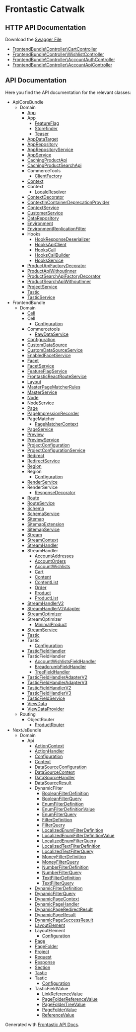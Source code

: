 # Frontastic Catwalk

## HTTP API Documentation

Download the [Swagger File](swagger.yml)

* [FrontendBundle\Controller\CartController](php/FrontendBundle/Controller/CartController.rest.md)
* [FrontendBundle\Controller\WishlistController](php/FrontendBundle/Controller/WishlistController.rest.md)
* [FrontendBundle\Controller\AccountAuthController](php/FrontendBundle/Controller/AccountAuthController.rest.md)
* [FrontendBundle\Controller\AccountApiController](php/FrontendBundle/Controller/AccountApiController.rest.md)

##  API Documentation

Here you find the API documentation for the relevant classes:

* ApiCoreBundle
  * Domain
    * [App](php/ApiCoreBundle/Domain/App.md)
    * App
      * [FeatureFlag](php/ApiCoreBundle/Domain/App/FeatureFlag.md)
      * [Storefinder](php/ApiCoreBundle/Domain/App/Storefinder.md)
      * [Teaser](php/ApiCoreBundle/Domain/App/Teaser.md)
    * [AppDataTarget](php/ApiCoreBundle/Domain/AppDataTarget.md)
    * [AppRepository](php/ApiCoreBundle/Domain/AppRepository.md)
    * [AppRepositoryService](php/ApiCoreBundle/Domain/AppRepositoryService.md)
    * [AppService](php/ApiCoreBundle/Domain/AppService.md)
    * [CachingProductApi](php/ApiCoreBundle/Domain/CachingProductApi.md)
    * [CachingProductSearchApi](php/ApiCoreBundle/Domain/CachingProductSearchApi.md)
    * CommerceTools
      * [ClientFactory](php/ApiCoreBundle/Domain/CommerceTools/ClientFactory.md)
    * [Context](php/ApiCoreBundle/Domain/Context.md)
    * Context
      * [LocaleResolver](php/ApiCoreBundle/Domain/Context/LocaleResolver.md)
    * [ContextDecorator](php/ApiCoreBundle/Domain/ContextDecorator.md)
    * [ContextInContainerDeprecationProvider](php/ApiCoreBundle/Domain/ContextInContainerDeprecationProvider.md)
    * [ContextService](php/ApiCoreBundle/Domain/ContextService.md)
    * [CustomerService](php/ApiCoreBundle/Domain/CustomerService.md)
    * [DataRepository](php/ApiCoreBundle/Domain/DataRepository.md)
    * [Environment](php/ApiCoreBundle/Domain/Environment.md)
    * [EnvironmentReplicationFilter](php/ApiCoreBundle/Domain/EnvironmentReplicationFilter.md)
    * Hooks
      * [HookResponseDeserializer](php/ApiCoreBundle/Domain/Hooks/HookResponseDeserializer.md)
      * [HooksApiClient](php/ApiCoreBundle/Domain/Hooks/HooksApiClient.md)
      * [HooksCall](php/ApiCoreBundle/Domain/Hooks/HooksCall.md)
      * [HooksCallBuilder](php/ApiCoreBundle/Domain/Hooks/HooksCallBuilder.md)
      * [HooksService](php/ApiCoreBundle/Domain/Hooks/HooksService.md)
    * [ProductApiFactoryDecorator](php/ApiCoreBundle/Domain/ProductApiFactoryDecorator.md)
    * [ProductApiWithoutInner](php/ApiCoreBundle/Domain/ProductApiWithoutInner.md)
    * [ProductSearchApiFactoryDecorator](php/ApiCoreBundle/Domain/ProductSearchApiFactoryDecorator.md)
    * [ProductSearchApiWithoutInner](php/ApiCoreBundle/Domain/ProductSearchApiWithoutInner.md)
    * [ProjectService](php/ApiCoreBundle/Domain/ProjectService.md)
    * [Tastic](php/ApiCoreBundle/Domain/Tastic.md)
    * [TasticService](php/ApiCoreBundle/Domain/TasticService.md)
* FrontendBundle
  * Domain
    * [Cell](php/FrontendBundle/Domain/Cell.md)
    * Cell
      * [Configuration](php/FrontendBundle/Domain/Cell/Configuration.md)
    * Commercetools
      * [RawDataService](php/FrontendBundle/Domain/Commercetools/RawDataService.md)
    * [Configuration](php/FrontendBundle/Domain/Configuration.md)
    * [CustomDataSource](php/FrontendBundle/Domain/CustomDataSource.md)
    * [CustomDataSourceService](php/FrontendBundle/Domain/CustomDataSourceService.md)
    * [EnabledFacetService](php/FrontendBundle/Domain/EnabledFacetService.md)
    * [Facet](php/FrontendBundle/Domain/Facet.md)
    * [FacetService](php/FrontendBundle/Domain/FacetService.md)
    * [FeatureFlagService](php/FrontendBundle/Domain/FeatureFlagService.md)
    * [FrontasticReactRouteService](php/FrontendBundle/Domain/FrontasticReactRouteService.md)
    * [Layout](php/FrontendBundle/Domain/Layout.md)
    * [MasterPageMatcherRules](php/FrontendBundle/Domain/MasterPageMatcherRules.md)
    * [MasterService](php/FrontendBundle/Domain/MasterService.md)
    * [Node](php/FrontendBundle/Domain/Node.md)
    * [NodeService](php/FrontendBundle/Domain/NodeService.md)
    * [Page](php/FrontendBundle/Domain/Page.md)
    * [PageImpressionRecorder](php/FrontendBundle/Domain/PageImpressionRecorder.md)
    * PageMatcher
      * [PageMatcherContext](php/FrontendBundle/Domain/PageMatcher/PageMatcherContext.md)
    * [PageService](php/FrontendBundle/Domain/PageService.md)
    * [Preview](php/FrontendBundle/Domain/Preview.md)
    * [PreviewService](php/FrontendBundle/Domain/PreviewService.md)
    * [ProjectConfiguration](php/FrontendBundle/Domain/ProjectConfiguration.md)
    * [ProjectConfigurationService](php/FrontendBundle/Domain/ProjectConfigurationService.md)
    * [Redirect](php/FrontendBundle/Domain/Redirect.md)
    * [RedirectService](php/FrontendBundle/Domain/RedirectService.md)
    * [Region](php/FrontendBundle/Domain/Region.md)
    * Region
      * [Configuration](php/FrontendBundle/Domain/Region/Configuration.md)
    * [RenderService](php/FrontendBundle/Domain/RenderService.md)
    * RenderService
      * [ResponseDecorator](php/FrontendBundle/Domain/RenderService/ResponseDecorator.md)
    * [Route](php/FrontendBundle/Domain/Route.md)
    * [RouteService](php/FrontendBundle/Domain/RouteService.md)
    * [Schema](php/FrontendBundle/Domain/Schema.md)
    * [SchemaService](php/FrontendBundle/Domain/SchemaService.md)
    * [Sitemap](php/FrontendBundle/Domain/Sitemap.md)
    * [SitemapExtension](php/FrontendBundle/Domain/SitemapExtension.md)
    * [SitemapService](php/FrontendBundle/Domain/SitemapService.md)
    * [Stream](php/FrontendBundle/Domain/Stream.md)
    * [StreamContext](php/FrontendBundle/Domain/StreamContext.md)
    * [StreamHandler](php/FrontendBundle/Domain/StreamHandler.md)
    * StreamHandler
      * [AccountAddresses](php/FrontendBundle/Domain/StreamHandler/AccountAddresses.md)
      * [AccountOrders](php/FrontendBundle/Domain/StreamHandler/AccountOrders.md)
      * [AccountWishlists](php/FrontendBundle/Domain/StreamHandler/AccountWishlists.md)
      * [Cart](php/FrontendBundle/Domain/StreamHandler/Cart.md)
      * [Content](php/FrontendBundle/Domain/StreamHandler/Content.md)
      * [ContentList](php/FrontendBundle/Domain/StreamHandler/ContentList.md)
      * [Order](php/FrontendBundle/Domain/StreamHandler/Order.md)
      * [Product](php/FrontendBundle/Domain/StreamHandler/Product.md)
      * [ProductList](php/FrontendBundle/Domain/StreamHandler/ProductList.md)
    * [StreamHandlerV2](php/FrontendBundle/Domain/StreamHandlerV2.md)
    * [StreamHandlerV2Adapter](php/FrontendBundle/Domain/StreamHandlerV2Adapter.md)
    * [StreamOptimizer](php/FrontendBundle/Domain/StreamOptimizer.md)
    * StreamOptimizer
      * [MinimalProduct](php/FrontendBundle/Domain/StreamOptimizer/MinimalProduct.md)
    * [StreamService](php/FrontendBundle/Domain/StreamService.md)
    * [Tastic](php/FrontendBundle/Domain/Tastic.md)
    * Tastic
      * [Configuration](php/FrontendBundle/Domain/Tastic/Configuration.md)
    * [TasticFieldHandler](php/FrontendBundle/Domain/TasticFieldHandler.md)
    * TasticFieldHandler
      * [AccountWishlistsFieldHandler](php/FrontendBundle/Domain/TasticFieldHandler/AccountWishlistsFieldHandler.md)
      * [BreadcrumbFieldHandler](php/FrontendBundle/Domain/TasticFieldHandler/BreadcrumbFieldHandler.md)
      * [TreeFieldHandler](php/FrontendBundle/Domain/TasticFieldHandler/TreeFieldHandler.md)
    * [TasticFieldHandlerAdapterV2](php/FrontendBundle/Domain/TasticFieldHandlerAdapterV2.md)
    * [TasticFieldHandlerAdapterV3](php/FrontendBundle/Domain/TasticFieldHandlerAdapterV3.md)
    * [TasticFieldHandlerV2](php/FrontendBundle/Domain/TasticFieldHandlerV2.md)
    * [TasticFieldHandlerV3](php/FrontendBundle/Domain/TasticFieldHandlerV3.md)
    * [TasticFieldService](php/FrontendBundle/Domain/TasticFieldService.md)
    * [ViewData](php/FrontendBundle/Domain/ViewData.md)
    * [ViewDataProvider](php/FrontendBundle/Domain/ViewDataProvider.md)
  * Routing
    * ObjectRouter
      * [ProductRouter](php/FrontendBundle/Routing/ObjectRouter/ProductRouter.md)
* NextJsBundle
  * Domain
    * Api
      * [ActionContext](php/NextJsBundle/Domain/Api/ActionContext.md)
      * [ActionHandler](php/NextJsBundle/Domain/Api/ActionHandler.md)
      * [Configuration](php/NextJsBundle/Domain/Api/Configuration.md)
      * [Context](php/NextJsBundle/Domain/Api/Context.md)
      * [DataSourceConfiguration](php/NextJsBundle/Domain/Api/DataSourceConfiguration.md)
      * [DataSourceContext](php/NextJsBundle/Domain/Api/DataSourceContext.md)
      * [DataSourceHandler](php/NextJsBundle/Domain/Api/DataSourceHandler.md)
      * [DataSourceResult](php/NextJsBundle/Domain/Api/DataSourceResult.md)
      * DynamicFilter
        * [BooleanFilterDefinition](php/NextJsBundle/Domain/Api/DynamicFilter/BooleanFilterDefinition.md)
        * [BooleanFilterQuery](php/NextJsBundle/Domain/Api/DynamicFilter/BooleanFilterQuery.md)
        * [EnumFilterDefinition](php/NextJsBundle/Domain/Api/DynamicFilter/EnumFilterDefinition.md)
        * [EnumFilterDefinitionValue](php/NextJsBundle/Domain/Api/DynamicFilter/EnumFilterDefinitionValue.md)
        * [EnumFilterQuery](php/NextJsBundle/Domain/Api/DynamicFilter/EnumFilterQuery.md)
        * [FilterDefinition](php/NextJsBundle/Domain/Api/DynamicFilter/FilterDefinition.md)
        * [FilterQuery](php/NextJsBundle/Domain/Api/DynamicFilter/FilterQuery.md)
        * [LocalizedEnumFilterDefinition](php/NextJsBundle/Domain/Api/DynamicFilter/LocalizedEnumFilterDefinition.md)
        * [LocalizedEnumFilterDefinitionValue](php/NextJsBundle/Domain/Api/DynamicFilter/LocalizedEnumFilterDefinitionValue.md)
        * [LocalizedEnumFilterQuery](php/NextJsBundle/Domain/Api/DynamicFilter/LocalizedEnumFilterQuery.md)
        * [LocalizedTextFilterDefinition](php/NextJsBundle/Domain/Api/DynamicFilter/LocalizedTextFilterDefinition.md)
        * [LocalizedTextFilterQuery](php/NextJsBundle/Domain/Api/DynamicFilter/LocalizedTextFilterQuery.md)
        * [MoneyFilterDefinition](php/NextJsBundle/Domain/Api/DynamicFilter/MoneyFilterDefinition.md)
        * [MoneyFilterQuery](php/NextJsBundle/Domain/Api/DynamicFilter/MoneyFilterQuery.md)
        * [NumberFilterDefinition](php/NextJsBundle/Domain/Api/DynamicFilter/NumberFilterDefinition.md)
        * [NumberFilterQuery](php/NextJsBundle/Domain/Api/DynamicFilter/NumberFilterQuery.md)
        * [TextFilterDefinition](php/NextJsBundle/Domain/Api/DynamicFilter/TextFilterDefinition.md)
        * [TextFilterQuery](php/NextJsBundle/Domain/Api/DynamicFilter/TextFilterQuery.md)
      * [DynamicFilterDefinition](php/NextJsBundle/Domain/Api/DynamicFilterDefinition.md)
      * [DynamicFilterQuery](php/NextJsBundle/Domain/Api/DynamicFilterQuery.md)
      * [DynamicPageContext](php/NextJsBundle/Domain/Api/DynamicPageContext.md)
      * [DynamicPageHandler](php/NextJsBundle/Domain/Api/DynamicPageHandler.md)
      * [DynamicPageRedirectResult](php/NextJsBundle/Domain/Api/DynamicPageRedirectResult.md)
      * [DynamicPageResult](php/NextJsBundle/Domain/Api/DynamicPageResult.md)
      * [DynamicPageSuccessResult](php/NextJsBundle/Domain/Api/DynamicPageSuccessResult.md)
      * [LayoutElement](php/NextJsBundle/Domain/Api/LayoutElement.md)
      * LayoutElement
        * [Configuration](php/NextJsBundle/Domain/Api/LayoutElement/Configuration.md)
      * [Page](php/NextJsBundle/Domain/Api/Page.md)
      * [PageFolder](php/NextJsBundle/Domain/Api/PageFolder.md)
      * [Project](php/NextJsBundle/Domain/Api/Project.md)
      * [Request](php/NextJsBundle/Domain/Api/Request.md)
      * [Response](php/NextJsBundle/Domain/Api/Response.md)
      * [Section](php/NextJsBundle/Domain/Api/Section.md)
      * [Tastic](php/NextJsBundle/Domain/Api/Tastic.md)
      * Tastic
        * [Configuration](php/NextJsBundle/Domain/Api/Tastic/Configuration.md)
      * TasticFieldValue
        * [LinkReferenceValue](php/NextJsBundle/Domain/Api/TasticFieldValue/LinkReferenceValue.md)
        * [PageFolderReferenceValue](php/NextJsBundle/Domain/Api/TasticFieldValue/PageFolderReferenceValue.md)
        * [PageFolderTreeValue](php/NextJsBundle/Domain/Api/TasticFieldValue/PageFolderTreeValue.md)
        * [PageFolderValue](php/NextJsBundle/Domain/Api/TasticFieldValue/PageFolderValue.md)
        * [ReferenceValue](php/NextJsBundle/Domain/Api/TasticFieldValue/ReferenceValue.md)


Generated with [Frontastic API Docs](https://github.com/FrontasticGmbH/apidocs).